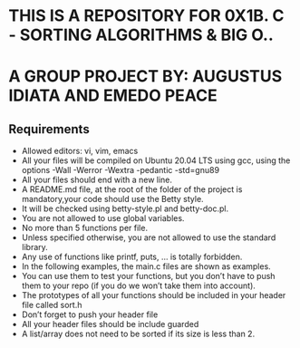 # THIS IS A REPOSITORY FOR 0X1B. C - SORTING ALGORITHMS & BIG O..
# A GROUP PROJECT BY: AUGUSTUS IDIATA AND EMEDO PEACE

## Requirements

- Allowed editors: vi, vim, emacs
- All your files will be compiled on Ubuntu 20.04 LTS using gcc, using the options -Wall -Werror -Wextra -pedantic -std=gnu89
- All your files should end with a new line.
- A README.md file, at the root of the folder of the project is mandatory,your code should use the Betty style.
- It will be checked using betty-style.pl and betty-doc.pl.
- You are not allowed to use global variables.
- No more than 5 functions per file.
- Unless specified otherwise, you are not allowed to use the standard library.
- Any use of functions like printf, puts, … is totally forbidden.
- In the following examples, the main.c files are shown as examples.
- You can use them to test your functions, but you don’t have to push them to your repo (if you do we won’t take them into account).
- The prototypes of all your functions should be included in your header file called sort.h
- Don’t forget to push your header file
- All your header files should be include guarded
- A list/array does not need to be sorted if its size is less than 2.
